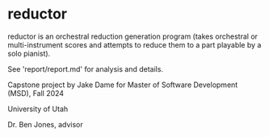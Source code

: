 # reductor

reductor is an orchestral reduction generation program (takes orchestral or multi-instrument scores and attempts to reduce them to a part playable by a solo pianist).

See 'report/report.md' for analysis and details.

Capstone project by Jake Dame for Master of Software Development (MSD), Fall 2024

University of Utah

Dr. Ben Jones, advisor